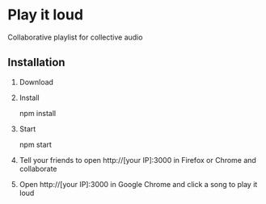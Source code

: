 # Play it loud
Collaborative playlist for collective audio

## Installation
1. Download
2. Install

    npm install

3. Start

    npm start

4. Tell your friends to open http://[your IP]:3000 in Firefox or Chrome and collaborate
5. Open http://[your IP]:3000 in Google Chrome and click a song to play it loud